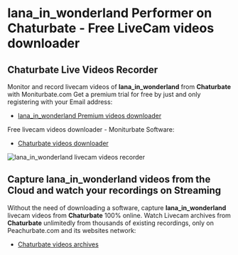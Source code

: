 # lana_in_wonderland Performer on Chaturbate - Free LiveCam videos downloader

## Chaturbate Live Videos Recorder

Monitor and record livecam videos of **lana_in_wonderland** from **Chaturbate** with Moniturbate.com
Get a premium trial for free by just and only registering with your Email address:
* [lana_in_wonderland Premium videos downloader](https://moniturbate.com/request-demo-licence-key.html)

Free livecam videos downloader - Moniturbate Software:
* [Chaturbate videos downloader](https://moniturbate.com/moniturbate-download-software.html)

![lana_in_wonderland livecam videos recorder](https://peachurnet.com/templates/moniturbate-software.png)


## Capture lana_in_wonderland videos from the Cloud and watch your recordings on Streaming

Without the need of downloading a software, capture **lana_in_wonderland** livecam videos from **Chaturbate** 100% online.
Watch Livecam archives from **Chaturbate** unlimitedly from thousands of existing recordings, only on Peachurbate.com and its websites network:
* [Chaturbate videos archives](https://peachurnet.com/)